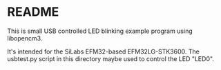 # README

This is small USB controlled LED blinking example program using libopencm3.

It's intended for the SiLabs EFM32-based EFM32LG-STK3600.
The usbtest.py script in this directory maybe used to control the LED "LED0".

